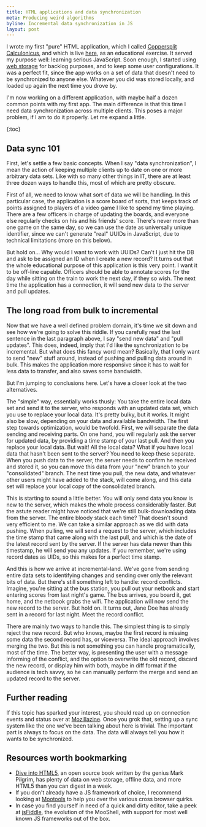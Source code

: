 ```yaml
---
title: HTML applications and data synchronization
meta: Producing weird algorithms
byline: Incremental data synchronization in JS
layout: post
---
```

I wrote my first "pure" HTML application, which I called [Coppersplit Calculonicus](http://github.com/mkaito/coppersplit), and which is live [here](http://mkaito.github.com/coppersplit), as an educational exercise. It served my purpose well: learning serious JavaScript. Soon enough, I started using [web storage](http://dev.w3.org/html5/webstorage/) for backlog purposes, and to keep some user configurations. It was a perfect fit, since the app works on a set of data that doesn't need to be synchronized to anyone else. Whatever you did was stored locally, and loaded up again the next time you drove by.

I'm now working on a different application, with maybe half a dozen common points with my first app. The main difference is that this time I need data synchronization across multiple clients. This poses a major problem, if I am to do it properly. Let me expand a little.

{:toc}

## Data sync 101

First, let's settle a few basic concepts. When I say "data synchronization", I mean the action of keeping multiple clients up to date on one or more arbitrary data sets. Like with so many other things in IT, there are at least three dozen ways to handle this, most of which are pretty obscure.

First of all, we need to know what sort of data we will be handling. In this particular case, the application is a score board of sorts, that keeps track of points assigned to players of a video game I like to spend my time playing. There are a few officers in charge of updating the boards, and everyone else regularly checks on his and his friends' score. There's never more than one game on the same day, so we can use the date as universally unique identifier, since we can't generate "real" UUIDs in JavaScript, due to technical limitations (more on this below).

But hold on... Why would I want to work with UUIDs? Can't I just hit the DB and ask to be assigned an ID when I create a new record? It turns out that the whole educational purpose of this application is this very point. I want it to be off-line capable. Officers should be able to annotate scores for the day while sitting on the train to work the next day, if they so wish. The next time the application has a connection, it will send new data to the server and pull updates.

## The long road from bulk to incremental

Now that we have a well defined problem domain, it's time we sit down and see how we're going to solve this riddle. If you carefully read the last sentence in the last paragraph above, I say "send new data" and "pull updates". This does, indeed, imply that I'd like the synchronization to be incremental. But what does this fancy word mean? Basically, that I only want to send "new" stuff around, instead of pushing and pulling data around in bulk. This makes the application more responsive since it has to wait for less data to transfer, and also saves some bandwidth.

But I'm jumping to conclusions here. Let's have a closer look at the two alternatives.

The "simple" way, essentially works thusly: You take the entire local data set and send it to the server, who responds with an updated data set, which you use to replace your local data. It's pretty bulky, but it works. It might also be slow, depending on your data and available bandwidth. The first step towards optimization, would be twofold. First, we will separate the data sending and receiving parts. On one hand, you will regularly ask the server for updated data, by providing a time stamp of your last pull. And then you replace your local data. But wait! All the local data? What if you have local data that hasn't been sent to the server? You need to keep these separate. When you push data to the server, the server needs to confirm he received and stored it, so you can move this data from your "new" branch to your "consolidated" branch. The next time you pull, the new data, and whatever other users might have added to the stack, will come along, and this data set will replace your local copy of the consolidated branch.

This is starting to sound a little better. You will only send data you know is new to the server, which makes the whole process considerably faster. But the astute reader might have noticed that we're still bulk-downloading data from the server. The entire bloody stack each time? That doesn't sound very efficient to me. We can take a similar approach as we did with data pushing. When pulling, we will send a request to the server, which includes the time stamp that came along with the last pull, and which is the date of the latest record sent by the server. If the server has data newer than this timestamp, he will send you any updates. If you remember, we're using record dates as UIDs, so this makes for a perfect time stamp.

And this is how we arrive at incremental-land. We've gone from sending entire data sets to identifying changes and sending over only the relevant bits of data. But there's still something left to handle: record conflicts. Imagine, you're sitting at the bus station, you pull out your netbook and start entering scores from last night's game. The bus arrives, you board it, get home, and the netbook grabs the wifi. The application will now send the new record to the server. But hold on. It turns out, Jane Doe has already sent in a record for last night. Meet the record conflict.

There are mainly two ways to handle this. The simplest thing is to simply reject the new record. But who knows, maybe the first record is missing some data the second record has, or viceversa. The ideal approach involves merging the two. But this is not something you can handle programatically, most of the time. The better way, is presenting the user with a message informing of the conflict, and the option to overwrite the old record, discard the new record, or display him with both, maybe in diff format if the audience is tech savvy, so he can manually perform the merge and send an updated record to the server.

## Further reading

If this topic has sparked your interest, you should read up on connection events and status over at [Mozillazine](http://hacks.mozilla.org/2010/01/offline-web-applications/). Once you grok that, setting up a sync system like the one we've been talking about here is trivial. The important part is always to focus on the data. The data will always tell you how it wants to be synchronized.

## Resources worth bookmarking

* [Dive into HTML5](http://diveintohtml5.org/), an open source book written by the genius Mark Pilgrim, has plenty of data on web storage, offline data, and more HTML5 than you can digest in a week.
* If you don't already have a JS framework of choice, I recommend looking at [Mootools](http://mootools.net/) to help you over the various cross browser quirks.
* In case you find yourself in need of a quick and dirty editor, take a peek at [jsFiddle](http://jsfiddle.net/), the evolution of the MooShell, with support for most well known JS frameworks out of the box.
